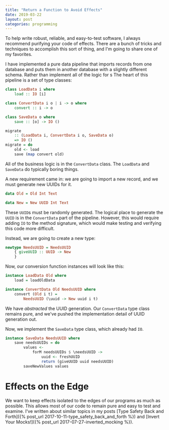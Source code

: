 ```yaml
---
title: "Return a Function to Avoid Effects"
date: 2019-03-22
layout: post
categories: programming
---
```


To help write robust, reliable, and easy-to-test software, I always recommend purifying your code of effects.
There are a bunch of tricks and techniques to accomplish this sort of thing, and I'm going to share one of my favorites.

I have implemented a pure data pipeline that imports records from one database and puts them in another database with a slightly different schema.
Rather than implement all of the logic for s
The heart of this pipeline is a set of type classes:

```haskell
class LoadData i where
    load :: IO [i]

class ConvertData i o | i -> o where
    convert :: i -> o

class SaveData o where
    save :: [o] -> IO ()

migrate 
    :: (LoadData i, ConvertData i o, SaveData o)
    => IO ()
migrate = do
    old <- load
    save (map convert old)
```

All of the business logic is in the `ConvertData` class.
The `LoadData` and `SaveData` do typically boring things.

A new requirement came in: we are going to import a new record, and we must generate new UUIDs for it.

```haskell
data Old = Old Int Text

data New = New UUID Int Text
```

These `UUID`s must be randomly generated.
The logical place to generate the `UUID` is in the `ConvertData` part of the pipeline.
However, this would require adding `IO` to the method signature, which would make testing and verifying this code more difficult.

Instead, we are going to create a new type:

```haskell
newtype NeedsUUID = NeedsUUID 
    { giveUUID :: UUID -> New
    }
```

Now, our conversion function instances will look like this:

```haskell
instance LoadData Old where
    load = loadOldData

instance ConvertData Old NeedsUUID where
    convert (Old i t) = 
        NeedsUUID (\uuid -> New uuid i t)
```

We have *abstracted* the UUID generation.
Our `ConvertData` type class remains pure, and we've pushed the implementation detail of UUID generation out.

Now, we implement the `SaveData` type class, which already had `IO`.

```haskell
instance SaveData NeedsUUID where
    save needsUUIDs = do
        values <- 
            forM needsUUIDs $ \needsUUID ->
                uuid <- freshUUID
                return (giveUUID uuid needsUUID)
        saveNewValues values
```

# Effects on the Edge

We want to keep effects isolated to the edges of our programs as much as possible.
This allows most of our code to remain pure and easy to test and examine.
I've written about similar topics in my posts [Type Safety Back and Forth]({% post_url 2017-10-11-type_safety_back_and_forth %}) and [Invert Your Mocks!]({% post_url 2017-07-27-inverted_mocking %}).
